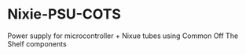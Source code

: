 # Nixie-PSU-COTS
Power supply for microcontroller + Nixue tubes using Common Off The Shelf components
